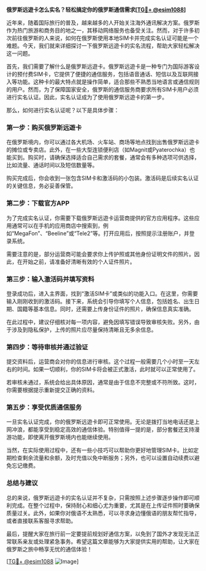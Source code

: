 **俄罗斯远遊卡怎么实名？轻松搞定你的俄罗斯通信需求[[TG💪+ @esim1088](https://t.me/s/esim1088)]**

近年来，随着国际旅行的普及，越来越多的人开始关注海外通讯解决方案。俄罗斯作为热门旅游和商务目的地之一，其移动网络服务也备受关注。然而，对于许多初次前往俄罗斯的人来说，如何在俄罗斯使用本地SIM卡并完成实名认证可能是一个难题。今天，我们就来详细探讨一下俄罗斯远遊卡的实名流程，帮助大家轻松解决这一问题。

首先，我们需要了解什么是俄罗斯远遊卡。俄罗斯远遊卡是一种专门为国际游客设计的预付费SIM卡，它提供了便捷的通信服务，包括语音通话、短信以及互联网接入等功能。这种卡的最大特点就是操作简单，适合那些不熟悉当地语言或通信规则的用户。然而，为了保障国家安全，俄罗斯的通信服务商要求所有SIM卡用户必须进行实名认证。因此，实名认证成为了使用俄罗斯远遊卡的第一步。

那么，如何进行实名认证呢？以下是具体步骤：

### **第一步：购买俄罗斯远遊卡**
在俄罗斯境内，你可以通过各大机场、火车站、商场等地点找到出售俄罗斯远遊卡的摊位或专卖店。此外，在一些大型连锁便利店（如Magnit或Pyaterochka）也能买到。购买时，请确保选择适合自己需求的套餐，通常会有多种选项可供选择，比如流量、通话时间以及短信数量等。

购买完成后，你会收到一张包含SIM卡和激活码的小包装。激活码是后续实名认证的关键信息，务必妥善保管。

### **第二步：下载官方APP**
为了完成实名认证，你需要下载俄罗斯远遊卡运营商提供的官方应用程序。这些应用通常可以在手机的应用商店中搜索到，例如“MegaFon”、“Beeline”或“Tele2”等。打开应用后，按照提示注册账户，并登录系统。

需要注意的是，部分运营商可能会要求你上传护照或其他身份证明文件的照片。因此，在开始之前，请准备好清晰有效的个人证件照片。

### **第三步：输入激活码并填写资料**
登录成功后，进入主界面，找到“激活SIM卡”或类似的功能入口。在这里，你需要输入刚刚收到的激活码。接下来，系统会引导你填写个人信息，包括姓名、出生日期、国籍等基本信息。同时，还需要上传身份证件的照片，确保信息真实准确。

在此过程中，建议仔细核对每一项内容，避免因填写错误导致审核失败。另外，由于涉及到隐私保护，上传的照片应尽量保持清晰且无多余信息。

### **第四步：等待审核并通过验证**
提交资料后，运营商会对你的信息进行审核。这个过程一般需要几个小时至一天左右的时间。如果一切顺利，你的SIM卡将会被正式激活，此时就可以正常使用了。

若审核未通过，系统会给出具体原因，通常是由于信息不完整或不符所致。这时，你需要根据提示重新提交正确的资料。

### **第五步：享受优质通信服务**
一旦实名认证完成，你的俄罗斯远遊卡即可正常使用。无论是拨打当地电话还是上网冲浪，都能享受到稳定高效的通信体验。特别值得一提的是，部分套餐还支持漫游功能，即使离开俄罗斯境内也能继续使用。

当然，在实际使用过程中，还有一些小技巧可以帮助你更好地管理SIM卡。比如定期检查剩余流量和余额，及时充值以免中断服务；另外，也可以设置自动续费以避免忘记缴费。

### **总结与建议**
总的来说，俄罗斯远遊卡的实名认证并不复杂，只需按照上述步骤逐步操作即可顺利完成。在整个过程中，保持耐心和细心尤为重要，尤其是在上传证件照时要确保质量过关。此外，如果你对俄语不太熟悉，可以寻求身边懂俄语的朋友帮忙指导，或者直接联系客服寻求帮助。

最后，提醒大家在旅行前一定要提前规划好通信方案，以免到了国外才发现无法正常联系亲友或处理紧急事务。希望这篇文章能够为大家提供实用的帮助，让大家在俄罗斯之旅中畅享无忧的通信体验！

[[TG💪+ @esim1088](https://t.me/s/esim1088) ![Image](https://i.postimg.cc/4NQfJmqS/Snipaste-2025-05-13-00-14-12.png)]
